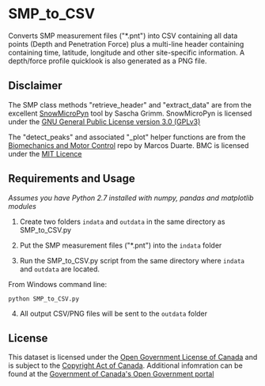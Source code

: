 # SMP_to_CSV
Converts SMP measurement files ("*.pnt") into CSV containing all data points (Depth and Penetration Force) plus a multi-line header containing containing time, latitude, longitude and other site-specific information. A depth/force profile quicklook is also generated as a PNG file.

## Disclaimer
The SMP class methods "retrieve_header" and "extract_data" are from the excellent [SnowMicroPyn](https://sourceforge.net/projects/pyntreader/files/) tool by Sascha Grimm. SnowMicroPyn is licensed under the [GNU General Public License version 3.0 (GPLv3)](https://sourceforge.net/directory/license:gplv3/)

The "detect_peaks" and associated "_plot" helper functions are from the [Biomechanics and Motor Control](https://github.com/demotu/BMC/blob/master/functions/detect_peaks.py) repo by Marcos Duarte. BMC is licensed under the [MIT Licence](https://github.com/demotu/BMC/blob/master/LICENSE.txt)

## Requirements and Usage
*Assumes you have Python 2.7 installed with numpy, pandas and matplotlib modules*

1. Create two folders ```indata``` and ```outdata``` in the same directory as SMP_to_CSV.py

2. Put the SMP measurement files ("*.pnt") into the ```indata``` folder 

3. Run the SMP_to_CSV.py script from the same directory where ```indata``` and ```outdata``` are located. 

From Windows command line:
```
python SMP_to_CSV.py
```

4. All output CSV/PNG files will be sent to the ```outdata``` folder

## License
This dataset is licensed under the [Open Government License of Canada](http://open.canada.ca/en/open-government-licence-canada)
and is subject to the [Copyright Act of Canada](http://laws-lois.justice.gc.ca/eng/acts/C-42/index.html). Additional infomration can be found at the [Government of Canada's Open Government portal](http://open.canada.ca)
